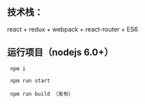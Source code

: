
## 技术栈：
  react + redux + webpack + react-router + ES6


## 运行项目（nodejs 6.0+）

```
 npm i

 npm run start

 npm run build （发布）
```